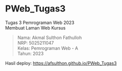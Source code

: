 # PWeb_Tugas3
Tugas 3 Pemrograman Web 2023  
Membuat Laman Web Kursus  

> Nama: Akmal Sulthon Fathulloh  
> NRP: 5025211047  
> Kelas: Pemrograman Web - A  
> Tahun: 2023

Hasil deploy: https://afsulthon.github.io/PWeb_Tugas3